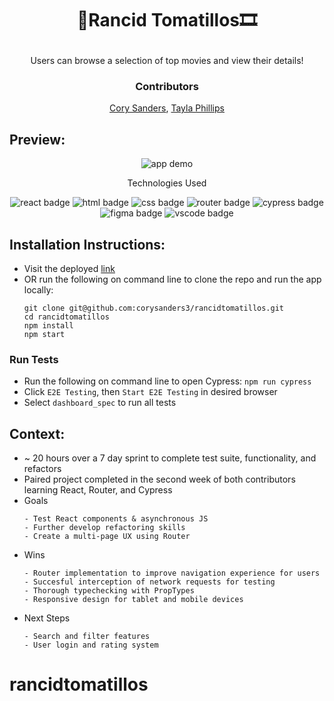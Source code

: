 # <p align="center">🍿Rancid Tomatillos🎞️</p>

<p align="center">Users can browse a selection of top movies and view their details!</p>

### <p align="center">Contributors</p>
<div align="center">
  
  [Cory Sanders](https://github.com/corysanders3), [Tayla Phillips](https://github.com/tednaphil)

</div>

## Preview:
<div align="center">
  <img src=".github/Rancid Demo.gif" alt="app demo">
  <!-- <img style="width: 500px" src="https://github.com/corysanders3/rancidtomatillos/assets/76406423/62dc5988-8db1-457b-b2c8-fb4cc22db22e" alt="tablet view">
  <img style="width:300px" src="https://github.com/corysanders3/rancidtomatillos/assets/76406423/cc964631-0ae6-4f10-8252-954bf6bb9c21"   alt="mobile view"> -->
</div>
<p align="center">Technologies Used</p>
<div align="center">
  <img src="https://img.shields.io/badge/React-61DAFB?logo=react&logoColor=000&style=for-the-badge" alt="react badge">
  <img src="https://img.shields.io/badge/HTML5-E34F26?logo=html5&logoColor=fff&style=for-the-badge" alt="html badge">
  <img src="https://img.shields.io/badge/CSS3-1572B6?logo=css3&logoColor=fff&style=for-the-badge" alt="css badge">
  <img src="https://img.shields.io/badge/React%20Router-CA4245?logo=reactrouter&logoColor=fff&style=for-the-badge" alt="router badge">
  <img src="https://img.shields.io/badge/Cypress-69D3A7?logo=cypress&logoColor=fff&style=for-the-badge" alt="cypress badge">
  <img src="https://img.shields.io/badge/Figma-F24E1E?logo=figma&logoColor=fff&style=for-the-badge" alt="figma badge">
  <img src="https://img.shields.io/badge/Visual%20Studio%20Code-007ACC?logo=visualstudiocode&logoColor=fff&style=for-the-badge" alt="vscode badge">
  <!-- other badges -->
</div>

## Installation Instructions:
- Visit the deployed [link](https://corysanders3.github.io/rancidtomatillos/)
- OR run the following on command line to clone the repo and run the app locally:
    ```
    git clone git@github.com:corysanders3/rancidtomatillos.git
    cd rancidtomatillos
    npm install
    npm start
    ```

### Run Tests
<!--- Run the following on command line to install Cypress: `npm i -D cypress`
- Add script to `package.json` file
    ``` json
    {
      "scripts": {
        "cypress": "cypress open"
      }
    }
    ```
    -->
- Run the following on command line to open Cypress: `npm run cypress`
- Click `E2E Testing`, then `Start E2E Testing` in desired browser
- Select `dashboard_spec` to run all tests
## Context:
<!-- wins, challenges, time spent, goals, approaches etc -->
- ~ 20 hours over a 7 day sprint to complete test suite, functionality, and refactors
- Paired project completed in the second week of both contributors learning React, Router, and Cypress
- Goals
  ```
  - Test React components & asynchronous JS
  - Further develop refactoring skills
  - Create a multi-page UX using Router
  ```
- Wins
  ```
  - Router implementation to improve navigation experience for users
  - Succesful interception of network requests for testing
  - Thorough typechecking with PropTypes
  - Responsive design for tablet and mobile devices
  ```
- Next Steps
  ```
  - Search and filter features
  - User login and rating system
  ```
# rancidtomatillos
